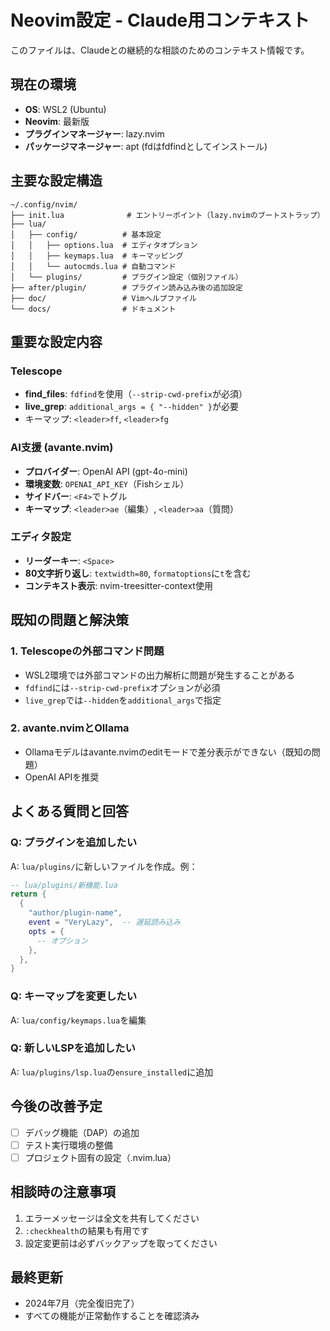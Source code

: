# Neovim設定 - Claude用コンテキスト

このファイルは、Claudeとの継続的な相談のためのコンテキスト情報です。

## 現在の環境
- **OS**: WSL2 (Ubuntu)
- **Neovim**: 最新版
- **プラグインマネージャー**: lazy.nvim
- **パッケージマネージャー**: apt (fdはfdfindとしてインストール)

## 主要な設定構造
```
~/.config/nvim/
├── init.lua              # エントリーポイント（lazy.nvimのブートストラップ）
├── lua/
│   ├── config/          # 基本設定
│   │   ├── options.lua  # エディタオプション
│   │   ├── keymaps.lua  # キーマッピング
│   │   └── autocmds.lua # 自動コマンド
│   └── plugins/         # プラグイン設定（個別ファイル）
├── after/plugin/        # プラグイン読み込み後の追加設定
├── doc/                 # Vimヘルプファイル
└── docs/                # ドキュメント
```

## 重要な設定内容

### Telescope
- **find_files**: `fdfind`を使用（`--strip-cwd-prefix`が必須）
- **live_grep**: `additional_args = { "--hidden" }`が必要
- キーマップ: `<leader>ff`, `<leader>fg`

### AI支援 (avante.nvim)
- **プロバイダー**: OpenAI API (gpt-4o-mini)
- **環境変数**: `OPENAI_API_KEY`（Fishシェル）
- **サイドバー**: `<F4>`でトグル
- **キーマップ**: `<leader>ae`（編集）, `<leader>aa`（質問）

### エディタ設定
- **リーダーキー**: `<Space>`
- **80文字折り返し**: `textwidth=80`, `formatoptions`に`t`を含む
- **コンテキスト表示**: nvim-treesitter-context使用

## 既知の問題と解決策

### 1. Telescopeの外部コマンド問題
- WSL2環境では外部コマンドの出力解析に問題が発生することがある
- `fdfind`には`--strip-cwd-prefix`オプションが必須
- `live_grep`では`--hidden`を`additional_args`で指定

### 2. avante.nvimとOllama
- Ollamaモデルはavante.nvimのeditモードで差分表示ができない（既知の問題）
- OpenAI APIを推奨

## よくある質問と回答

### Q: プラグインを追加したい
A: `lua/plugins/`に新しいファイルを作成。例：
```lua
-- lua/plugins/新機能.lua
return {
  {
    "author/plugin-name",
    event = "VeryLazy",  -- 遅延読み込み
    opts = {
      -- オプション
    },
  },
}
```

### Q: キーマップを変更したい
A: `lua/config/keymaps.lua`を編集

### Q: 新しいLSPを追加したい
A: `lua/plugins/lsp.lua`の`ensure_installed`に追加

## 今後の改善予定
- [ ] デバッグ機能（DAP）の追加
- [ ] テスト実行環境の整備
- [ ] プロジェクト固有の設定（.nvim.lua）

## 相談時の注意事項
1. エラーメッセージは全文を共有してください
2. `:checkhealth`の結果も有用です
3. 設定変更前は必ずバックアップを取ってください

## 最終更新
- 2024年7月（完全復旧完了）
- すべての機能が正常動作することを確認済み
